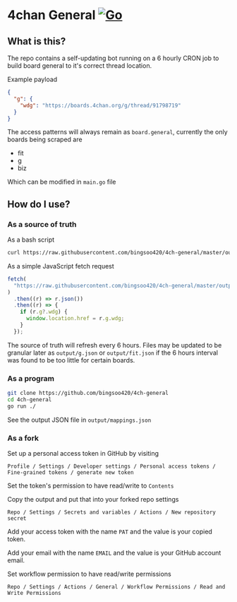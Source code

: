 # 4chan General [![Go](https://github.com/bingsoo420/4ch-general/actions/workflows/go.yml/badge.svg)](https://github.com/bingsoo420/4ch-general/actions/workflows/go.yml)

## What is this?

The repo contains a self-updating bot running on a 6 hourly CRON job to build
board general to it's correct thread location.

Example payload

```json
{
  "g": {
    "wdg": "https://boards.4chan.org/g/thread/91798719"
  }
}
```

The access patterns will always remain as `board.general`, currently the only
boards being scraped are

- fit
- g
- biz

Which can be modified in `main.go` file

## How do I use?

### As a source of truth

As a bash script

```sh
curl https://raw.githubusercontent.com/bingsoo420/4ch-general/master/output/mappings.json | jq .g.wdg
```

As a simple JavaScript fetch request

```js
fetch(
  "https://raw.githubusercontent.com/bingsoo420/4ch-general/master/output/mappings.json"
)
  .then((r) => r.json())
  .then((r) => {
    if (r.g?.wdg) {
      window.location.href = r.g.wdg;
    }
  });
```

The source of truth will refresh every 6 hours. Files may be updated to be
granular later as `output/g.json` or `output/fit.json` if the 6 hours interval
was found to be too little for certain boards.

### As a program

```sh
git clone https://github.com/bingsoo420/4ch-general
cd 4ch-general
go run ./
```

See the output JSON file in `output/mappings.json`

### As a fork

Set up a personal access token in GitHub by visiting

`Profile / Settings / Developer settings / Personal access tokens / Fine-grained tokens / generate new token`

Set the token's permission to have read/write to `Contents`

Copy the output and put that into your forked repo settings

`Repo / Settings / Secrets and variables / Actions / New repository secret`

Add your access token with the name `PAT` and the value is your copied token.

Add your email with the name `EMAIL` and the value is your GitHub account email.

Set workflow permission to have read/write permissions

`Repo / Settings / Actions / General / Workflow Permissions / Read and Write Permissions`

